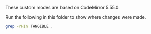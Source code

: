 These custom modes are based on CodeMirror 5.55.0.

Run the following in this folder to show where changes were made.

```sh
grep -rHIn TANGIBLE .
```

